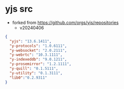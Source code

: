 # yjs src
- forked from https://github.com/orgs/yjs/repositories
  - v20240406

```json usage
{
  "yjs": "13.6.1411",
  "y-protocols": "1.0.6111",
  "y-websocket": "2.0.2111",
  "y-webrtc": "10.3.1111",
  "y-indexeddb": "9.0.1211",
  "y-prosemirror": "1.2.1111",
  "y-quill": "0.1.5111",
  "y-utility": "0.1.3111",
  "lib0":"0.2.9311"
}
```
